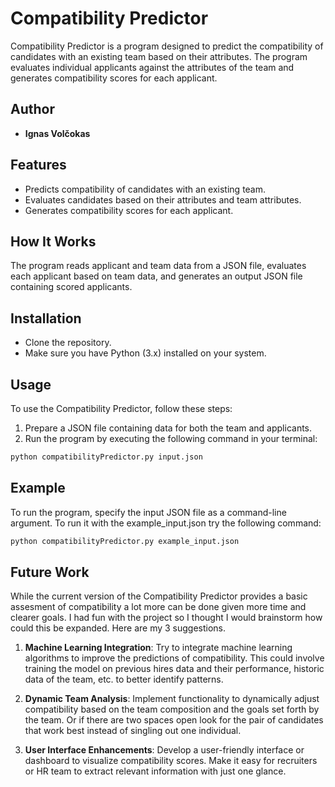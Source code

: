 # Compatibility Predictor

Compatibility Predictor is a program designed to predict the compatibility of candidates with an existing team based on their attributes. The program evaluates individual applicants against the attributes of the team and generates compatibility scores for each applicant.

## Author

- **Ignas Volčokas**

## Features

- Predicts compatibility of candidates with an existing team.
- Evaluates candidates based on their attributes and team attributes.
- Generates compatibility scores for each applicant.

## How It Works

The program reads applicant and team data from a JSON file, evaluates each applicant based on team data, and generates an output JSON file containing scored applicants.

## Installation

- Clone the repository.
- Make sure you have Python (3.x) installed on your system.

## Usage

To use the Compatibility Predictor, follow these steps:

1. Prepare a JSON file containing data for both the team and applicants.
2. Run the program by executing the following command in your terminal:

```bash
python compatibilityPredictor.py input.json
```

## Example

To run the program, specify the input JSON file as a command-line argument.
To run it with the example_input.json try the following command:
```bash
python compatibilityPredictor.py example_input.json
```

## Future Work

While the current version of the Compatibility Predictor provides a basic assesment of compatibility a lot more can be done given more time and clearer goals. I had 
fun with the project so I thought I would brainstorm how could this be expanded. Here are my 3 suggestions.

1. **Machine Learning Integration**: Try to integrate machine learning algorithms to improve the predictions of compatibility. This could involve training the model on previous hires data and their performance, historic data of the team, etc. to better identify patterns.

2. **Dynamic Team Analysis**: Implement functionality to dynamically adjust compatibility based on the team composition and the goals set forth by the team. Or if there are two spaces open look for the pair of candidates that work best instead of singling out one individual.

3. **User Interface Enhancements**: Develop a user-friendly interface or dashboard to visualize compatibility scores. Make it easy for recruiters or HR team to extract relevant information with just one glance.


